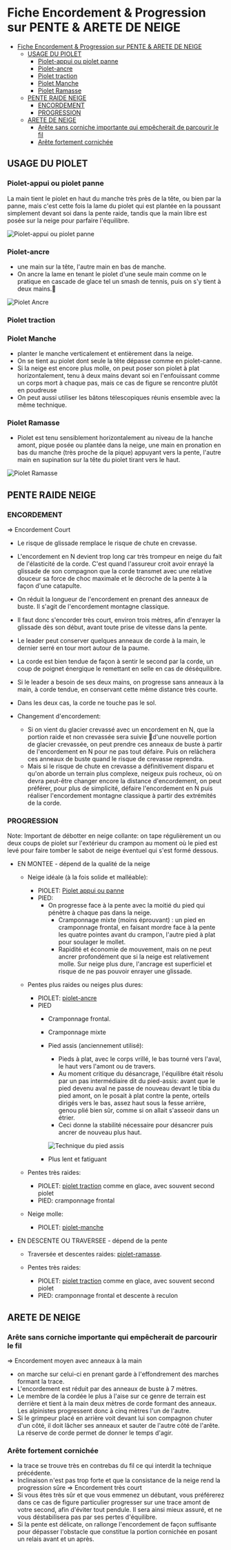 # Fiche Encordement & Progression sur PENTE & ARETE DE NEIGE

- [Fiche Encordement & Progression sur PENTE & ARETE DE NEIGE](#Fiche-Encordement--Progression-sur-PENTE--ARETE-DE-NEIGE)
  - [USAGE DU PIOLET](#USAGE-DU-PIOLET)
    - [Piolet-appui ou piolet panne](#Piolet-appui-ou-piolet-panne)
    - [Piolet-ancre](#Piolet-ancre)
    - [Piolet traction](#Piolet-traction)
    - [Piolet Manche](#Piolet-Manche)
    - [Piolet Ramasse](#Piolet-Ramasse)
  - [PENTE RAIDE NEIGE](#PENTE-RAIDE-NEIGE)
    - [ENCORDEMENT](#ENCORDEMENT)
    - [PROGRESSION](#PROGRESSION)
  - [ARETE DE NEIGE](#ARETE-DE-NEIGE)
    - [Arête sans corniche importante qui empêcherait de parcourir le fil](#Ar%C3%AAte-sans-corniche-importante-qui-emp%C3%AAcherait-de-parcourir-le-fil)
    - [Arête fortement cornichée](#Ar%C3%AAte-fortement-cornich%C3%A9e)

## USAGE DU PIOLET

### Piolet-appui ou piolet panne

La main tient le piolet en haut du manche très près de la tête, ou bien par la panne, mais c'est cette fois la lame du piolet qui est plantée en la poussant simplement devant soi dans la pente raide, tandis que la main libre est posée sur la neige pour parfaire l'équilibre.

![Piolet-appui ou piolet panne](img/pioletpanne.png)

### Piolet-ancre

* une main sur la tête, l'autre main en bas de manche.
* On ancre la lame en tenant le piolet d'une seule main comme on le pratique en cascade de glace tel un smash de tennis, puis on s'y tient à deux mains.

![Piolet Ancre](img/pioletancre.png)

### Piolet traction
### Piolet Manche

* planter le manche verticalement et entièrement dans la neige.
* On se tient au piolet dont seule la tête dépasse comme en piolet-canne.
* Si la neige est encore plus molle, on peut poser son piolet à plat horizontalement, tenu à deux mains devant soi en l'enfouissant comme un corps mort à chaque pas, mais ce cas de figure se rencontre plutôt en poudreuse 
* On peut aussi utiliser les bâtons télescopiques réunis ensemble avec la même technique. 

### Piolet Ramasse

* Piolet est tenu sensiblement horizontalement au niveau de la hanche amont, pique posée ou plantée dans la neige, une main en pronation en bas du manche (très proche de la pique) appuyant vers la pente, l'autre main en supination sur la tête du piolet tirant vers le haut. 

![Piolet Ramasse](img/pioletramasse.png)

## PENTE RAIDE NEIGE

### ENCORDEMENT

=> Encordement Court

* Le risque de glissade remplace le risque de chute en crevasse.
* L'encordement en N devient trop long car très trompeur en neige du fait de l'élasticité de la corde. C'est quand l'assureur croit avoir enrayé la glissade de son compagnon que la corde transmet avec une relative douceur sa force de choc maximale et le décroche de la pente à la façon d'une catapulte.
* On réduit la longueur de l'encordement en prenant des anneaux de buste. Il s'agit de l'encordement montagne classique. 
* Il faut donc s'encorder très court, environ trois mètres, afin d'enrayer la glissade dès son début, avant toute prise de vitesse dans la pente.
* Le leader peut conserver quelques anneaux de corde à la main, le dernier serré en tour mort autour de la paume.
* La corde est bien tendue de façon à sentir le second par la corde, un coup de poignet énergique le remettant en selle en cas de déséquilibre.
* Si le leader a besoin de ses deux mains, on progresse sans anneaux à la main, à corde tendue, en conservant cette même distance très courte.
* Dans les deux cas, la corde ne touche pas le sol.
  
* Changement d'encordement:
  * Si on vient du glacier crevassé avec un encordement en N, que la portion raide et non crevassée sera suivie d'une nouvelle portion de glacier crevassée, on peut prendre ces anneaux de buste à partir de l'encordement en N pour ne pas tout défaire. Puis on relâchera ces anneaux de buste quand le risque de crevasse reprendra.
  * Mais si le risque de chute en crevasse a définitivement disparu et qu'on aborde un terrain plus complexe, neigeux puis rocheux, où on devra peut-être changer encore la distance d'encordement, on peut préférer, pour plus de simplicité, défaire l'encordement en N puis réaliser l'encordement montagne classique à partir des extrémités de la corde.

### PROGRESSION

Note: Important de débotter en neige collante: on tape régulièrement un ou deux coups de piolet sur l'extérieur du crampon au moment où le pied est levé pour faire tomber le sabot de neige éventuel qui s'est formé dessous. 

* EN MONTEE - dépend de la qualité de la neige
  * Neige idéale (à la fois solide et malléable):
    * PIOLET: [Piolet appui ou panne](#Piolet-appui-ou-piolet-panne)
    * PIED:
      * On progresse face à la pente avec la moitié du pied qui pénètre à chaque pas dans la neige.
        * Cramponnage mixte (moins éprouvant) : un pied en cramponnage frontal, en faisant mordre face à la pente les quatre pointes avant du crampon, l'autre pied à plat pour soulager le mollet.
        * Rapidité et économie de mouvement, mais on ne peut ancrer profondément que si la neige est relativement molle. Sur neige plus dure, l'ancrage est superficiel et risque de ne pas pouvoir enrayer une glissade.
  * Pentes plus raides ou  neiges plus dures:
    * PIOLET: [piolet-ancre](#Piolet-ancre)
    * PIED
      * Cramponnage frontal.
      * Cramponnage mixte
      * Pied assis (anciennement utilisé):
        * Pieds à plat, avec le corps vrillé, le bas tourné vers l'aval, le haut vers l'amont ou de travers.
        * Au moment critique du désancrage, l'équilibre était résolu par un pas intermédiaire dit du pied-assis: avant que le pied devenu aval ne passe de nouveau devant le tibia du pied amont, on le posait à plat contre la pente, orteils dirigés vers le bas, assez haut sous la fesse arrière, genou plié bien sûr, comme si on allait s'asseoir dans un étrier.
        * Ceci donne la stabilité nécessaire pour désancrer puis ancrer de nouveau plus haut.
  
        ![Technique du pied assis](img/piedassis.png)

      * Plus lent et fatiguant

  * Pentes très raides:
    * PIOLET: [piolet traction](#Piolet-traction) comme en glace, avec souvent second piolet
    * PIED: cramponnage frontal

  * Neige molle:
    * PIOLET: [piolet-manche](#Piolet-Manche)

* EN DESCENTE OU TRAVERSEE - dépend de la pente
  * Traversée et descentes raides: [piolet-ramasse](#Piolet-Ramasse).
  
  * Pentes très raides:
    * PIOLET: [piolet traction](#Piolet-traction) comme en glace, avec souvent second piolet
    * PIED: cramponnage frontal et descente à reculon 

## ARETE DE NEIGE

### Arête sans corniche importante qui empêcherait de parcourir le fil

=> Encordement moyen avec anneaux à la main

* on marche sur celui-ci en prenant garde à l'effondrement des marches formant la trace.
* L'encordement est réduit par des anneaux de buste à 7 mètres.
* Le membre de la cordée le plus à l'aise sur ce genre de terrain est derrière et tient à la main deux mètres de corde formant des anneaux. Les alpinistes progressent donc à cinq mètres l'un de l'autre.
* Si le grimpeur placé en arrière voit devant lui son compagnon chuter d'un côté, il doit lâcher ses anneaux et sauter de l'autre côté de l'arête. La réserve de corde permet de donner le temps d'agir.

### Arête fortement cornichée

* la trace se trouve très en contrebas du fil ce qui interdit la technique précédente.
* Inclinaison n'est pas trop forte et que la consistance de la neige rend la progression sûre => Encordement très court
* Si vous êtes très sûr et que vous emmenez un débutant, vous préférerez dans ce cas de figure particulier progresser sur une trace amont de votre second, afin d'éviter tout pendule. Il sera ainsi mieux assuré, et ne vous déstabilisera pas par ses pertes d'équilibre.
* Si la pente est délicate, on rallonge l'encordement de façon suffisante pour dépasser l'obstacle que constitue la portion cornichée en posant un relais avant et un après.